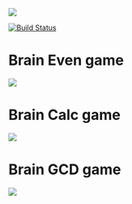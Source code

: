 <a href="https://codeclimate.com/github/codeclimate/codeclimate/maintainability"><img src="https://api.codeclimate.com/v1/badges/a99a88d28ad37a79dbf6/maintainability" /></a>

[![Build Status](https://travis-ci.com/ushankax/python-project-lvl1.svg?branch=master)](https://travis-ci.com/ushankax/python-project-lvl1)

# Brain Even game
<a href="https://asciinema.org/a/WC8rzDHmjsdXaBxKI2pURrRKS" target="_blank"><img src="https://asciinema.org/a/WC8rzDHmjsdXaBxKI2pURrRKS.svg" /></a>

# Brain Calc game
<a href="https://asciinema.org/a/EwsNpWKIjb1PMgShQaNKBnoR1" target="_blank"><img src="https://asciinema.org/a/EwsNpWKIjb1PMgShQaNKBnoR1.svg" /></a>

# Brain GCD game
<a href="https://asciinema.org/a/dZUx2isTaWoI7Q00WSexiVDSY" target="_blank"><img src="https://asciinema.org/a/dZUx2isTaWoI7Q00WSexiVDSY.svg" /></a>
